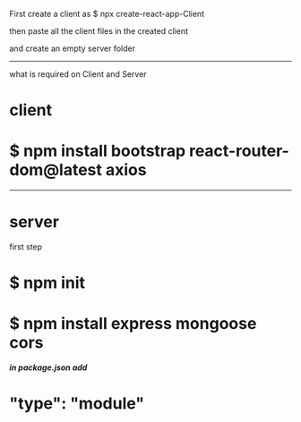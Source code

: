 First create a client as 
$ npx create-react-app-Client

then paste all the client files in the created client 

and create an empty server folder
_____________________________________________________________________________________

what is required on Client and Server 



# **client**


# $ npm install bootstrap react-router-dom@latest axios


_______________________________________________________________________________
# **server**

first step 

# $ npm init



# $ npm install express mongoose cors




*****in package.json add*****

# "type": "module"
